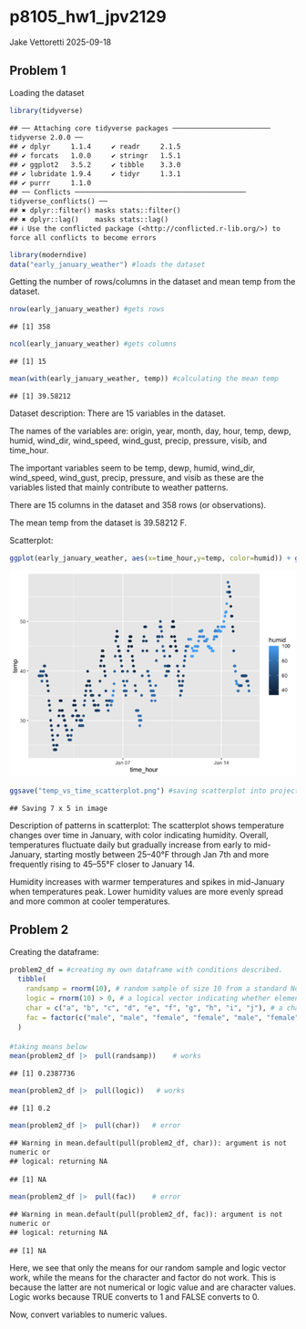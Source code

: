 p8105_hw1_jpv2129
================
Jake Vettoretti
2025-09-18

## Problem 1

Loading the dataset

``` r
library(tidyverse)
```

    ## ── Attaching core tidyverse packages ──────────────────────── tidyverse 2.0.0 ──
    ## ✔ dplyr     1.1.4     ✔ readr     2.1.5
    ## ✔ forcats   1.0.0     ✔ stringr   1.5.1
    ## ✔ ggplot2   3.5.2     ✔ tibble    3.3.0
    ## ✔ lubridate 1.9.4     ✔ tidyr     1.3.1
    ## ✔ purrr     1.1.0     
    ## ── Conflicts ────────────────────────────────────────── tidyverse_conflicts() ──
    ## ✖ dplyr::filter() masks stats::filter()
    ## ✖ dplyr::lag()    masks stats::lag()
    ## ℹ Use the conflicted package (<http://conflicted.r-lib.org/>) to force all conflicts to become errors

``` r
library(moderndive)
data("early_january_weather") #loads the dataset
```

Getting the number of rows/columns in the dataset and mean temp from the
dataset.

``` r
nrow(early_january_weather) #gets rows
```

    ## [1] 358

``` r
ncol(early_january_weather) #gets columns
```

    ## [1] 15

``` r
mean(with(early_january_weather, temp)) #calculating the mean temp
```

    ## [1] 39.58212

Dataset description: There are 15 variables in the dataset.

The names of the variables are: origin, year, month, day, hour, temp,
dewp, humid, wind_dir, wind_speed, wind_gust, precip, pressure, visib,
and time_hour.

The important variables seem to be temp, dewp, humid, wind_dir,
wind_speed, wind_gust, precip, pressure, and visib as these are the
variables listed that mainly contribute to weather patterns.

There are 15 columns in the dataset and 358 rows (or observations).

The mean temp from the dataset is 39.58212 F.

Scatterplot:

``` r
ggplot(early_january_weather, aes(x=time_hour,y=temp, color=humid)) + geom_point() #making the scatterplot with color points for humidity
```

![](p8105_hw1_jpv2129_files/figure-gfm/unnamed-chunk-3-1.png)<!-- -->

``` r
ggsave("temp_vs_time_scatterplot.png") #saving scatterplot into project directory
```

    ## Saving 7 x 5 in image

Description of patterns in scatterplot: The scatterplot shows
temperature changes over time in January, with color indicating
humidity. Overall, temperatures fluctuate daily but gradually increase
from early to mid-January, starting mostly between 25–40°F through Jan
7th and more frequently rising to 45–55°F closer to January 14.

Humidity increases with warmer temperatures and spikes in mid-January
when temperatures peak. Lower humidity values are more evenly spread and
more common at cooler temperatures.

## Problem 2

Creating the dataframe:

``` r
problem2_df = #creating my own dataframe with conditions described.
  tibble(
    randsamp = rnorm(10), # random sample of size 10 from a standard Normal distribution
    logic = rnorm(10) > 0, # a logical vector indicating whether elements of the sample are greater than 0
    char = c("a", "b", "c", "d", "e", "f", "g", "h", "i", "j"), # a character vector of length 10
    fac = factor(c("male", "male", "female", "female", "male", "female", "other", "other", "male", "female")) # a factor vector of length 10, with 3 different factor “levels”
  )

#taking means below
mean(problem2_df |>  pull(randsamp))    # works
```

    ## [1] 0.2387736

``` r
mean(problem2_df |>  pull(logic))   # works
```

    ## [1] 0.2

``` r
mean(problem2_df |>  pull(char))   # error 
```

    ## Warning in mean.default(pull(problem2_df, char)): argument is not numeric or
    ## logical: returning NA

    ## [1] NA

``` r
mean(problem2_df |>  pull(fac))    # error 
```

    ## Warning in mean.default(pull(problem2_df, fac)): argument is not numeric or
    ## logical: returning NA

    ## [1] NA

Here, we see that only the means for our random sample and logic vector
work, while the means for the character and factor do not work. This is
because the latter are not numerical or logic value and are character
values. Logic works because TRUE converts to 1 and FALSE converts to 0.

Now, convert variables to numeric values.
